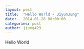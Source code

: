 ```yaml
---
layout: post
title:  "Hello World - JiyunJung"
date:   2014-01-28 00:00:00
categories: post
author: jjung429
---
```


Hello World